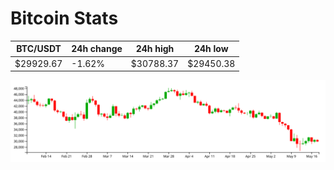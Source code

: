 # Bitcoin Stats

BTC/USDT|24h change|24h high|24h low|
|---|---|---|---|
|$29929.67|-1.62%|$30788.37|$29450.38|

<img src="./chart.svg">
